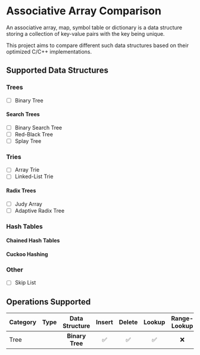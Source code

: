 # Associative Array Comparison
An associative array, map, symbol table or dictionary is a data structure storing a collection of key-value pairs with the key being unique.

This project aims to compare different such data structures based on their optimized C/C++ implementations.

## Supported Data Structures
### Trees
- [ ] Binary Tree
#### Search Trees
- [ ] Binary Search Tree
- [ ] Red-Black Tree
- [ ] Splay Tree
### Tries
- [ ] Array Trie
- [ ] Linked-List Trie
#### Radix Trees
- [ ] Judy Array
- [ ] Adaptive Radix Tree
### Hash Tables
#### Chained Hash Tables
#### Cuckoo Hashing
### Other
- [ ] Skip List

## Operations Supported
|   Category   |     Type      |      Data Structure      |    Insert     |    Delete     |    Lookup     | Range-Lookup  |
| :---         |     :---:     |          :---:           |     :---:     |     :---:     |     :---:     |     :---:     |
| Tree         |               |<b> Binary Tree       </b>| ✅            | ✅           | ✅            | ❌           |

<!-- Template Line -->
<!--|              |               |<b>                      </b>| ✅❌            | ✅❌           | ✅❌            | ✅❌           |-->
